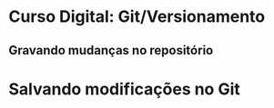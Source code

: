 # Curso Digital: Git/Versionamento

## Gravando mudanças no repositório

# Salvando modificações no Git